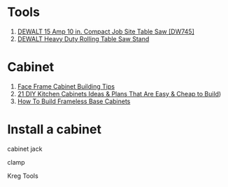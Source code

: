 # Tools
  1. [DEWALT 15 Amp 10 in. Compact Job Site Table Saw [DW745]](http://www.homedepot.com/p/DEWALT-15-Amp-10-in-Compact-Job-Site-Table-Saw-DW745/100497987)
2. [DEWALT Heavy Duty Rolling Table Saw Stand](http://www.homedepot.com/p/DEWALT-Heavy-Duty-Rolling-Table-Saw-Stand-DW7440RS/203054768?keyword=DW7440rs)


# Cabinet
1. [Face Frame Cabinet Building Tips](https://www.familyhandyman.com/kitchen/diy-kitchen-cabinets/face-frame-cabinet-building-tips/view-all)
2. [21 DIY Kitchen Cabinets Ideas & Plans That Are Easy & Cheap to Build](https://morningchores.com/diy-kitchen-cabinets/))
3. [How To Build Frameless Base Cabinets](https://tombuildsstuff.blogspot.com/2013/06/how-to-build-frameless-base-cabinets.html)

# Install a cabinet

cabinet jack

clamp

Kreg Tools
